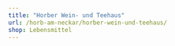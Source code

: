 ```yaml
---
title: "Horber Wein- und Teehaus"
url: /horb-am-neckar/horber-wein-und-teehaus/
shop: Lebensmittel
---
```

